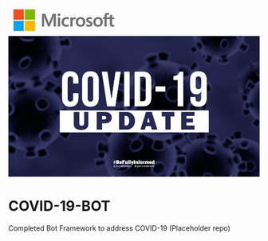 ![](images/MSLogo.png?raw=true)
![](images/Covid-Update.jpg?raw=true)
# COVID-19-BOT
Completed Bot Framework to address COVID-19 (Placeholder repo)
